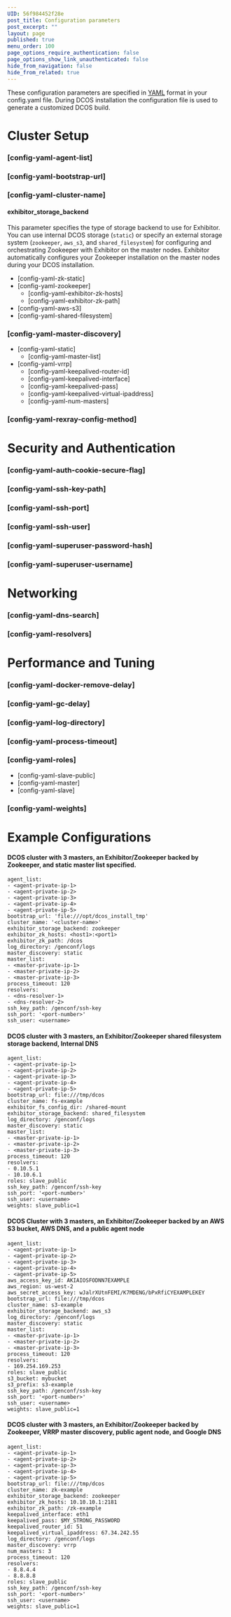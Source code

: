 ```yaml
---
UID: 56f984452f28e
post_title: Configuration parameters
post_excerpt: ""
layout: page
published: true
menu_order: 100
page_options_require_authentication: false
page_options_show_link_unauthenticated: false
hide_from_navigation: false
hide_from_related: true
---
```

These configuration parameters are specified in [YAML][1] format in your config.yaml file. During DCOS installation the configuration file is used to generate a customized DCOS build. <!-- A config.yaml template file is available [here][2]. -->

# Cluster Setup

### [config-yaml-agent-list]

### [config-yaml-bootstrap-url]

### [config-yaml-cluster-name]

#### exhibitor_storage_backend
This parameter specifies the type of storage backend to use for Exhibitor. You can use internal DCOS storage (<code>static</code>) or specify an external storage system (<code>zookeeper</code>, <code>aws_s3</code>, and <code>shared_filesystem</code>) for configuring and orchestrating Zookeeper with Exhibitor on the master nodes. Exhibitor automatically configures your Zookeeper installation on the master nodes during your DCOS installation. 

*   [config-yaml-zk-static]
*   [config-yaml-zookeeper] 
    *   [config-yaml-exhibitor-zk-hosts]
    *   [config-yaml-exhibitor-zk-path]
*   [config-yaml-aws-s3]
*   [config-yaml-shared-filesystem]

### [config-yaml-master-discovery]

*   [config-yaml-static] 
    *   [config-yaml-master-list]
*   [config-yaml-vrrp] 
    *   [config-yaml-keepalived-router-id]
    *   [config-yaml-keepalived-interface]
    *   [config-yaml-keepalived-pass]
    *   [config-yaml-keepalived-virtual-ipaddress]
    *   [config-yaml-num-masters]

### [config-yaml-rexray-config-method]

# Security and Authentication

### [config-yaml-auth-cookie-secure-flag]

### [config-yaml-ssh-key-path]

### [config-yaml-ssh-port]

### [config-yaml-ssh-user]

### [config-yaml-superuser-password-hash]

### [config-yaml-superuser-username]

# Networking

### [config-yaml-dns-search]

### [config-yaml-resolvers]

# Performance and Tuning

### [config-yaml-docker-remove-delay]

### [config-yaml-gc-delay]

### [config-yaml-log-directory]

### [config-yaml-process-timeout]

### [config-yaml-roles]

*   [config-yaml-slave-public]
*   [config-yaml-master]
*   [config-yaml-slave]

### [config-yaml-weights]

# <a name="examples1"></a>Example Configurations

#### DCOS cluster with 3 masters, an Exhibitor/Zookeeper backed by Zookeeper, and static master list specified.

    agent_list:
    - <agent-private-ip-1>
    - <agent-private-ip-2>
    - <agent-private-ip-3>
    - <agent-private-ip-4>
    - <agent-private-ip-5>
    bootstrap_url: 'file:///opt/dcos_install_tmp'
    cluster_name: '<cluster-name>'
    exhibitor_storage_backend: zookeeper
    exhibitor_zk_hosts: <host1>:<port1>
    exhibitor_zk_path: /dcos
    log_directory: /genconf/logs
    master_discovery: static 
    master_list:
    - <master-private-ip-1>
    - <master-private-ip-2>
    - <master-private-ip-3>
    process_timeout: 120
    resolvers:
    - <dns-resolver-1>
    - <dns-resolver-2>
    ssh_key_path: /genconf/ssh-key
    ssh_port: '<port-number>'
    ssh_user: <username>
    

#### <a name="shared"></a>DCOS cluster with 3 masters, an Exhibitor/Zookeeper shared filesystem storage backend, Internal DNS

    agent_list:
    - <agent-private-ip-1>
    - <agent-private-ip-2>
    - <agent-private-ip-3>
    - <agent-private-ip-4>
    - <agent-private-ip-5>
    bootstrap_url: file:///tmp/dcos
    cluster_name: fs-example
    exhibitor_fs_config_dir: /shared-mount
    exhibitor_storage_backend: shared_filesystem
    log_directory: /genconf/logs
    master_discovery: static
    master_list:
    - <master-private-ip-1>
    - <master-private-ip-2>
    - <master-private-ip-3>
    process_timeout: 120
    resolvers:
    - 0.10.5.1
    - 10.10.6.1
    roles: slave_public
    ssh_key_path: /genconf/ssh-key
    ssh_port: '<port-number>'
    ssh_user: <username>
    weights: slave_public=1
    

#### <a name="aws"></a>DCOS Cluster with 3 masters, an Exhibitor/Zookeeper backed by an AWS S3 bucket, AWS DNS, and a public agent node

    agent_list:
    - <agent-private-ip-1>
    - <agent-private-ip-2>
    - <agent-private-ip-3>
    - <agent-private-ip-4>
    - <agent-private-ip-5>
    aws_access_key_id: AKIAIOSFODNN7EXAMPLE
    aws_region: us-west-2
    aws_secret_access_key: wJalrXUtnFEMI/K7MDENG/bPxRfiCYEXAMPLEKEY
    bootstrap_url: file:///tmp/dcos
    cluster_name: s3-example
    exhibitor_storage_backend: aws_s3
    log_directory: /genconf/logs
    master_discovery: static
    master_list:
    - <master-private-ip-1>
    - <master-private-ip-2>
    - <master-private-ip-3>
    process_timeout: 120
    resolvers: 
    - 169.254.169.253
    roles: slave_public
    s3_bucket: mybucket
    s3_prefix: s3-example
    ssh_key_path: /genconf/ssh-key
    ssh_port: '<port-number>'
    ssh_user: <username>
    weights: slave_public=1
    

#### <a name="zk"></a>DCOS cluster with 3 masters, an Exhibitor/Zookeeper backed by Zookeeper, VRRP master discovery, public agent node, and Google DNS

    agent_list:
    - <agent-private-ip-1>
    - <agent-private-ip-2>
    - <agent-private-ip-3>
    - <agent-private-ip-4>
    - <agent-private-ip-5>
    bootstrap_url: file:///tmp/dcos
    cluster_name: zk-example
    exhibitor_storage_backend: zookeeper
    exhibitor_zk_hosts: 10.10.10.1:2181
    exhibitor_zk_path: /zk-example
    keepalived_interface: eth1
    keepalived_pass: $MY_STRONG_PASSWORD
    keepalived_router_id: 51
    keepalived_virtual_ipaddress: 67.34.242.55
    log_directory: /genconf/logs
    master_discovery: vrrp
    num_masters: 3
    process_timeout: 120
    resolvers: 
    - 8.8.4.4
    - 8.8.8.8
    roles: slave_public
    ssh_key_path: /genconf/ssh-key
    ssh_port: '<port-number>'
    ssh_user: <username>
    weights: slave_public=1

 [1]: https://en.wikipedia.org/wiki/YAML